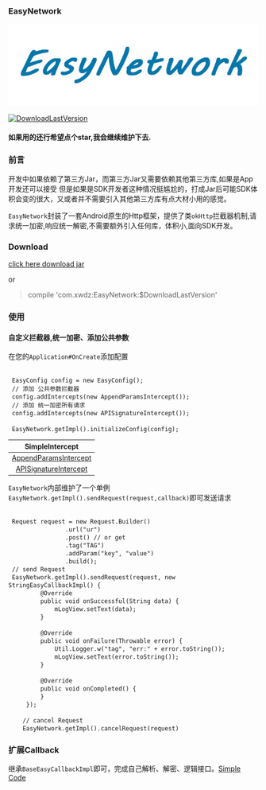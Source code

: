 ### EasyNetwork

![logo](./jar/logo.jpg)


[![DownloadLastVersion](https://api.bintray.com/packages/quinnhuang/widget/EasyNetwork/images/download.svg)](https://bintray.com/quinnhuang/widget/EasyNetwork/_latestVersion)


#### 如果用的还行希望点个star,我会继续维护下去.

### 前言
开发中如果依赖了第三方Jar，而第三方Jar又需要依赖其他第三方库,如果是App开发还可以接受
但是如果是SDK开发者这种情况挺尴尬的，打成Jar后可能SDK体积会变的很大，又或者并不需要引入其他第三方库有点大材小用的感觉。

`EasyNetwork`封装了一套Android原生的Http框架，提供了类`okHttp`拦截器机制,请求统一加密,响应统一解密,不需要额外引入任何库，体积小,面向SDK开发。

### Download

[click here download jar](https://bintray.com/quinnhuang/widget/EasyNetwork#files)


or

> compile 'com.xwdz:EasyNetwork:$DownloadLastVersion'

### 使用


#### 自定义拦截器,统一加密、添加公共参数

在您的`Application#OnCreate`添加配置

```

 EasyConfig config = new EasyConfig();
 // 添加 公共参数拦截器
 config.addIntercepts(new AppendParamsIntercept());
 // 添加 统一加密所有请求
 config.addIntercepts(new APISignatureIntercept());

 EasyNetwork.getImpl().initializeConfig(config);

```

|SimpleIntercept|
|:-:|
|[AppendParamsIntercept](https://github.com/xwdz/EasyNetwork/blob/master/app/src/main/java/com/xwdz/httpsimple/AppendGlobalParamsIntercept.java)|
|[APISignatureIntercept](https://github.com/xwdz/EasyNetwork/blob/master/app/src/main/java/com/xwdz/httpsimple/APISignatureIntercept.java)|


`EasyNetwork`内部维护了一个单例`EasyNetwork.getImpl().sendRequest(request,callback)`即可发送请求

```

 Request request = new Request.Builder()
                .url("ur")
                .post() // or get
                .tag("TAG")
                .addParam("key", "value")
                .build();
 // send Request          
 EasyNetwork.getImpl().sendRequest(request, new StringEasyCallbackImpl() {
         @Override
         public void onSuccessful(String data) {
             mLogView.setText(data);
         }
 
         @Override
         public void onFailure(Throwable error) {
             Util.Logger.w("tag", "err:" + error.toString());
             mLogView.setText(error.toString());
         }
         
         @Override
         public void onCompleted() {
         }
     });   
     
    // cancel Request
    EasyNetwork.getImpl().cancelRequest(request)               
```

### 扩展Callback
继承`BaseEasyCallbackImpl`即可，完成自己解析、解密、逻辑接口。[Simple Code](https://github.com/xwdz/EasyNetwork/blob/master/mylibrary/src/main/java/com/xwdz/http/callback/FileEasyCallbackImpl.java)




